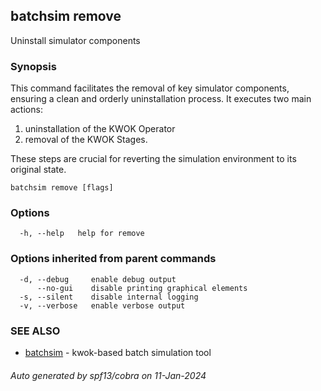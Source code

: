 ## batchsim remove

Uninstall simulator components

### Synopsis

This command facilitates the removal of key simulator components, ensuring a clean and orderly uninstallation process.
It executes two main actions:
1. uninstallation of the KWOK Operator
2. removal of the KWOK Stages.

These steps are crucial for reverting the simulation environment to its original state.

```
batchsim remove [flags]
```

### Options

```
  -h, --help   help for remove
```

### Options inherited from parent commands

```
  -d, --debug     enable debug output
      --no-gui    disable printing graphical elements
  -s, --silent    disable internal logging
  -v, --verbose   enable verbose output
```

### SEE ALSO

* [batchsim](batchsim.md)	 - kwok-based batch simulation tool

###### Auto generated by spf13/cobra on 11-Jan-2024
